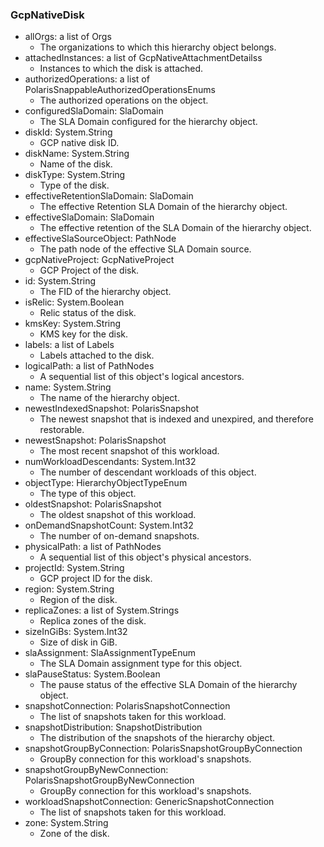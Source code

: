 ### GcpNativeDisk
- allOrgs: a list of Orgs
  - The organizations to which this hierarchy object belongs.
- attachedInstances: a list of GcpNativeAttachmentDetailss
  - Instances to which the disk is attached.
- authorizedOperations: a list of PolarisSnappableAuthorizedOperationsEnums
  - The authorized operations on the object.
- configuredSlaDomain: SlaDomain
  - The SLA Domain configured for the hierarchy object.
- diskId: System.String
  - GCP native disk ID.
- diskName: System.String
  - Name of the disk.
- diskType: System.String
  - Type of the disk.
- effectiveRetentionSlaDomain: SlaDomain
  - The effective Retention SLA Domain of the hierarchy object.
- effectiveSlaDomain: SlaDomain
  - The effective retention of the SLA Domain of the hierarchy object.
- effectiveSlaSourceObject: PathNode
  - The path node of the effective SLA Domain source.
- gcpNativeProject: GcpNativeProject
  - GCP Project of the disk.
- id: System.String
  - The FID of the hierarchy object.
- isRelic: System.Boolean
  - Relic status of the disk.
- kmsKey: System.String
  - KMS key for the disk.
- labels: a list of Labels
  - Labels attached to the disk.
- logicalPath: a list of PathNodes
  - A sequential list of this object's logical ancestors.
- name: System.String
  - The name of the hierarchy object.
- newestIndexedSnapshot: PolarisSnapshot
  - The newest snapshot that is indexed and unexpired, and therefore restorable.
- newestSnapshot: PolarisSnapshot
  - The most recent snapshot of this workload.
- numWorkloadDescendants: System.Int32
  - The number of descendant workloads of this object.
- objectType: HierarchyObjectTypeEnum
  - The type of this object.
- oldestSnapshot: PolarisSnapshot
  - The oldest snapshot of this workload.
- onDemandSnapshotCount: System.Int32
  - The number of on-demand snapshots.
- physicalPath: a list of PathNodes
  - A sequential list of this object's physical ancestors.
- projectId: System.String
  - GCP project ID for the disk.
- region: System.String
  - Region of the disk.
- replicaZones: a list of System.Strings
  - Replica zones of the disk.
- sizeInGiBs: System.Int32
  - Size of disk in GiB.
- slaAssignment: SlaAssignmentTypeEnum
  - The SLA Domain assignment type for this object.
- slaPauseStatus: System.Boolean
  - The pause status of the effective SLA Domain of the hierarchy object.
- snapshotConnection: PolarisSnapshotConnection
  - The list of snapshots taken for this workload.
- snapshotDistribution: SnapshotDistribution
  - The distribution of the snapshots of the hierarchy object.
- snapshotGroupByConnection: PolarisSnapshotGroupByConnection
  - GroupBy connection for this workload's snapshots.
- snapshotGroupByNewConnection: PolarisSnapshotGroupByNewConnection
  - GroupBy connection for this workload's snapshots.
- workloadSnapshotConnection: GenericSnapshotConnection
  - The list of snapshots taken for this workload.
- zone: System.String
  - Zone of the disk.
